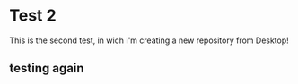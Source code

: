 # Test 2

This is the second test, in wich I'm creating a new repository from Desktop!

## testing again